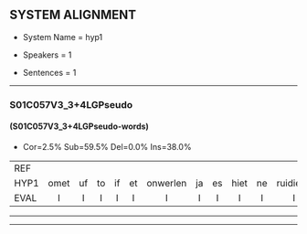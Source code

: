
## SYSTEM ALIGNMENT

- System Name = hyp1

- Speakers = 1

- Sentences = 1

---

### S01C057V3_3+4LGPseudo

#### (S01C057V3_3+4LGPseudo-words)

- Cor=2.5%	Sub=59.5%	Del=0.0%	Ins=38.0%

|  |  |  |  |  |  |  |  |  |  |  |  |  |  |  |  |  |  |  |  |  |  |  |  |  |  |  |  |  |  |  |  |  |  |  |  |  |  |  |  |  |  |  |  |  |  |  |  |  |  |  |  |  |  |  |  |  |  |  |  |  |  |  |  |  |  |  |  |  |  |  |  |  |  |  |  |  |  |  |  |
|:--- |:---:|:---:|:---:|:---:|:---:|:---:|:---:|:---:|:---:|:---:|:---:|:---:|:---:|:---:|:---:|:---:|:---:|:---:|:---:|:---:|:---:|:---:|:---:|:---:|:---:|:---:|:---:|:---:|:---:|:---:|:---:|:---:|:---:|:---:|:---:|:---:|:---:|:---:|:---:|:---:|:---:|:---:|:---:|:---:|:---:|:---:|:---:|:---:|:---:|:---:|:---:|:---:|:---:|:---:|:---:|:---:|:---:|:---:|:---:|:---:|:---:|:---:|:---:|:---:|:---:|:---:|:---:|:---:|:---:|:---:|:---:|:---:|:---:|:---:|:---:|:---:|:---:|:---:|:---:|
| REF |  |  |  |  |  |  |  |  |  |  |  |  |  |  |  |  |  |  |  |  |  |  |  |  | ometuif | toejietsen | * | oonwijlen | jattesiet | nurudien | stoenydaas | deuveltek | juitonie | gevijdel | sidowaan | spekkeraai | * | wachteniek | * | verpierik | nappegreeuw | * | mantaroen | schielendaspen | * | crobeklunker | kabbestepen | * | verwarig | ooiebiekje | fandelig | jalekrewen | smoralij | * | zeekvlachine | kanaroe | toineetlijgen | meitsegrok | kantelogsten | ondermind |  |  |  |  | * | choporatie | zennebral | ijraspangen | * | blottenduuf | girdofhaalder | tobbermoeit | poentalschouden | havedil | verbrakkertje |  |  | gerauwejaak | hapeneren |
| HYP1 | omet | uf | to | if | et | onwerlen | ja | es | hiet | ne | ruidieen | ston | dars | duffrel | dek | yetony | gevedel | sivdovwan | scpek | ker | hiv | wahten | ik | verpirk | nape | gi | ma | mat | mant | aroen | schili | das | pg | kropen | kl | kar | kapels | kapelstem | voor | wari | oirieke | van | dele | yanle | kriwen | smorali | le | zik | vlag | chine | kan | narroe | doei | niet | klijgen | nijse | gok | kantel | oogsten | ondermind | scupu | schopoperati | zenebral | eraspanningen | la | lotenduuf | girdof | helder | toppe | moet | buntals | gouden | havel | del | verbrakkertje | gro | jack | heppen | neren |
| EVAL | I | I | I | I | I | I | I | I | I | I | I | I | I | I | I | I | I | I | I | I | I | I | I | I | S | S | S | S | S | S | S | S | S | S | S | S | S | S | S | S | S | S | S | S | S | S | S | S | S | S | S | S | S | S | S | S | S | S | S |  | I | I | I | I | S | S | S | S | S | S | S | S | S | S |  | I | I | S | S |
---

---
